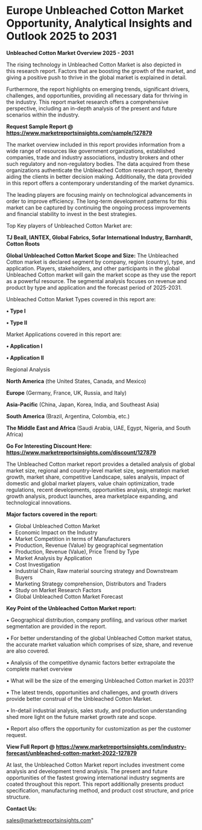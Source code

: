  # Europe Unbleached Cotton Market Opportunity, Analytical Insights and Outlook 2025 to 2031

<Strong> Unbleached Cotton Market Overview 2025 - 2031</strong>

The rising technology in Unbleached Cotton Market is also depicted in this research report. Factors that are boosting the growth of the market, and giving a positive push to thrive in the global market is explained in detail.

Furthermore, the report highlights on emerging trends, significant drivers, challenges, and opportunities, providing all necessary data for thriving in the industry. This report market research offers a comprehensive perspective, including an in-depth analysis of the present and future scenarios within the industry.

<strong>Request Sample Report @ <a href=https://www.marketreportsinsights.com/sample/127879>https://www.marketreportsinsights.com/sample/127879</a></strong>

The market overview included in this report provides information from a wide range of resources like government organizations, established companies, trade and industry associations, industry brokers and other such regulatory and non-regulatory bodies. The data acquired from these organizations authenticate the Unbleached Cotton research report, thereby aiding the clients in better decision making. Additionally, the data provided in this report offers a contemporary understanding of the market dynamics.

The leading players are focusing mainly on technological advancements in order to improve efficiency. The long-term development patterns for this market can be captured by continuing the ongoing process improvements and financial stability to invest in the best strategies.

Top Key players of Unbleached Cotton Market are:

<strong>TJ Beall, IANTEX, Global Fabrics, Sofar International Industry, Barnhardt, Cotton Roots</strong>

<strong><b>Global Unbleached Cotton Market Scope and Size:</b></strong>
The Unbleached Cotton market is declared segment by company, region (country), type, and application. Players, stakeholders, and other participants in the global Unbleached Cotton market will gain the market scope as they use the report as a powerful resource. The segmental analysis focuses on revenue and product by type and application and the forecast period of 2025-2031.

Unbleached Cotton Market Types covered in this report are:

<strong>• Type I

• Type II</strong>

Market Applications covered in this report are:

<strong>• Application I

• Application II</strong> 

Regional Analysis

<strong>North America</strong> (the United States, Canada, and Mexico)

<strong>Europe</strong> (Germany, France, UK, Russia, and Italy)

<strong>Asia-Pacific</strong> (China, Japan, Korea, India, and Southeast Asia)

<strong>South America</strong> (Brazil, Argentina, Colombia, etc.)

<strong>The Middle East and Africa</strong> (Saudi Arabia, UAE, Egypt, Nigeria, and South Africa)

<strong>Go For Interesting Discount Here: <a href=https://www.marketreportsinsights.com/discount/127879>https://www.marketreportsinsights.com/discount/127879</a></strong>

The Unbleached Cotton market report provides a detailed analysis of global market size, regional and country-level market size, segmentation market growth, market share, competitive Landscape, sales analysis, impact of domestic and global market players, value chain optimization, trade regulations, recent developments, opportunities analysis, strategic market growth analysis, product launches, area marketplace expanding, and technological innovations.

<strong><b>Major factors covered in the report:</b></strong>
<ul>
  <li>Global Unbleached Cotton Market </li>
  <li>Economic Impact on the Industry</li>
  <li>Market Competition in terms of Manufacturers</li>
  <li>Production, Revenue (Value) by geographical segmentation</li>
  <li>Production, Revenue (Value), Price Trend by Type</li>
  <li>Market Analysis by Application</li>
  <li>Cost Investigation</li>
  <li>Industrial Chain, Raw material sourcing strategy and Downstream Buyers</li>
  <li>Marketing Strategy comprehension, Distributors and Traders</li>
  <li>Study on Market Research Factors</li>
  <li>Global Unbleached Cotton Market Forecast</li>
</ul>

<strong><b>Key Point of the Unbleached Cotton Market report:</b></strong>

• Geographical distribution, company profiling, and various other market segmentation are provided in the report.

• For better understanding of the global Unbleached Cotton market status, the accurate market valuation which comprises of size, share, and revenue are also covered.

• Analysis of the competitive dynamic factors better extrapolate the complete market overview

• What will be the size of the emerging Unbleached Cotton market in 2031?

• The latest trends, opportunities and challenges, and growth drivers provide better construal of the Unbleached Cotton Market.

• In-detail industrial analysis, sales study, and production understanding shed more light on the future market growth rate and scope.

• Report also offers the opportunity for customization as per the customer request.

<strong><b>View Full Report @ <a href=https://www.marketreportsinsights.com/industry-forecast/unbleached-cotton-market-2022-127879>https://www.marketreportsinsights.com/industry-forecast/unbleached-cotton-market-2022-127879</a></b></strong>


At last, the Unbleached Cotton Market report includes investment come analysis and development trend analysis. The present and future opportunities of the fastest growing international industry segments are coated throughout this report. This report additionally presents product specification, manufacturing method, and product cost structure, and price structure.

<strong>Contact Us:</strong>

sales@marketreportsinsights.com"
